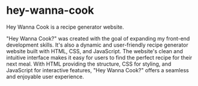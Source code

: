 # hey-wanna-cook
Hey Wanna Cook is a recipe generator website.

"Hey Wanna Cook?" was created with the goal of expanding my front-end development skills. It's also a dynamic and user-friendly recipe generator website built with HTML, CSS, and JavaScript. The website's clean and intuitive interface makes it easy for users to find the perfect recipe for their next meal. With HTML providing the structure, CSS for styling, and JavaScript for interactive features, "Hey Wanna Cook?" offers a seamless and enjoyable user experience.
